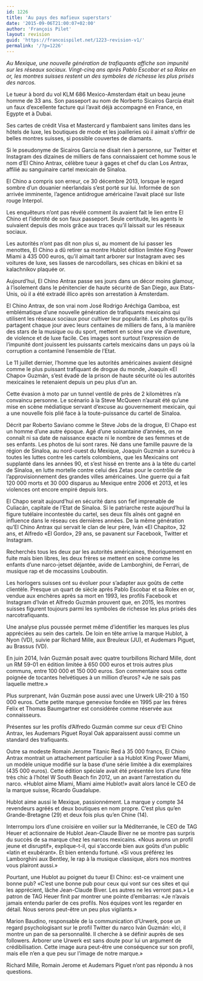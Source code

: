 ```yaml
---
id: 1226
title: 'Au pays des mafieux superstars'
date: '2015-09-06T21:00:07+02:00'
author: 'François Pilet'
layout: revision
guid: 'https://francoispilet.net/1223-revision-v1/'
permalink: '/?p=1226'
---
```


*Au Mexique, une nouvelle génération de trafiquants affiche son impunité sur les réseaux sociaux. Vingt-cinq ans après Pablo Escobar et sa Rolex en or, les montres suisses restent un des symboles de richesse les plus prisés des narcos.*

Le tueur à bord du vol KLM 686 Mexico-Amsterdam était un beau jeune homme de 33 ans. Son passeport au nom de Norberto Sicairos García était un faux d’excellente facture qui l’avait déjà accompagné en France, en Egypte et à Dubai.

Ses cartes de crédit Visa et Mastercard y flambaient sans limites dans les hôtels de luxe, les boutiques de mode et les joailleries où il aimait s’offrir de belles montres suisses, si possible couvertes de diamants.

Si le pseudonyme de Sicairos García ne disait rien à personne, sur Twitter et Instagram des dizaines de milliers de fans connaissaient cet homme sous le nom d’El Chino Antrax, célèbre tueur à gages et chef du clan Los Antrax, affilié au sanguinaire cartel mexicain de Sinaloa.

El Chino a compris son erreur, ce 30 décembre 2013, lorsque le regard sombre d’un douanier néerlandais s’est porté sur lui. Informée de son arrivée imminente, l’agence antidrogue américaine l’avait placé sur liste rouge Interpol.

Les enquêteurs n’ont pas révélé comment ils avaient fait le lien entre El Chino et l’identité de son faux passeport. Seule certitude, les agents le suivaient depuis des mois grâce aux traces qu’il laissait sur les réseaux sociaux.

Les autorités n’ont pas dit non plus si, au moment de lui passer les menottes, El Chino a dû retirer sa montre Hublot édition limitée King Power Miami à 435 000 euros, qu’il aimait tant arborer sur Instagram avec ses voitures de luxe, ses liasses de narcodollars, ses chicas en bikini et sa kalachnikov plaquée or.

Aujourd’hui, El Chino Antrax passe ses jours dans un décor moins glamour, à l’isolement dans le pénitencier de haute sécurité de San Diego, aux Etats-Unis, où il a été extradé illico après son arrestation à Amsterdam.

El Chino Antrax, de son vrai nom José Rodrigo Aréchiga Gamboa, est emblématique d’une nouvelle génération de trafiquants mexicains qui utilisent les réseaux sociaux pour cultiver leur popularité. Les photos qu’ils partagent chaque jour avec leurs centaines de milliers de fans, à la manière des stars de la musique ou du sport, mettent en scène une vie d’aventure, de violence et de luxe facile. Ces images sont surtout l’expression de l’impunité dont jouissent les puissants cartels mexicains dans un pays où la corruption a contaminé l’ensemble de l’Etat.

Le 11 juillet dernier, l’homme que les autorités américaines avaient désigné comme le plus puissant trafiquant de drogue du monde, Joaquín «El Chapo» Guzmán, s’est évadé de la prison de haute sécurité où les autorités mexicaines le retenaient depuis un peu plus d’un an.

Cette évasion à moto par un tunnel ventilé de près de 2 kilomètres n’a convaincu personne. Le scénario à la Steve McQueen n’aurait été qu’une mise en scène médiatique servant d’excuse au gouvernement mexicain, qui a une nouvelle fois plié face à la toute-puissance du cartel de Sinaloa.

Décrit par Roberto Saviano comme le Steve Jobs de la drogue, El Chapo est un homme d’une autre époque. Agé d’une soixantaine d’années, on ne connaît ni sa date de naissance exacte ni le nombre de ses femmes et de ses enfants. Les photos de lui sont rares. Né dans une famille pauvre de la région de Sinaloa, au nord-ouest du Mexique, Joaquín Guzmán a survécu à toutes les luttes contre les cartels colombiens, que les Mexicains ont supplanté dans les années 90, et s’est hissé en trente ans à la tête du cartel de Sinaloa, en lutte mortelle contre celui des Zetas pour le contrôle de l’approvisionnement des grandes villes américaines. Une guerre qui a fait 120 000 morts et 30 000 disparus au Mexique entre 2006 et 2013, et les violences ont encore empiré depuis lors.

El Chapo serait aujourd’hui en sécurité dans son fief imprenable de Culiacán, capitale de l’Etat de Sinaloa. Si le patriarche reste aujourd’hui la figure tutélaire incontestée du cartel, ses deux fils aînés ont gagné en influence dans le réseau ces dernières années. De la même génération qu’El Chino Antrax qui servait le clan de leur père, Iván «El Chapito», 32 ans, et Alfredo «El Gordo», 29 ans, se pavanent sur Facebook, Twitter et Instagram.

Recherchés tous les deux par les autorités américaines, théoriquement en fuite mais bien libres, les deux frères se mettent en scène comme les enfants d’une narco-jetset déjantée, avide de Lamborghini, de Ferrari, de musique rap et de mocassins Louboutin.

Les horlogers suisses ont su évoluer pour s’adapter aux goûts de cette clientèle. Presque un quart de siècle après Pablo Escobar et sa Rolex en or, vendue aux enchères après sa mort en 1993, les profils Facebook et Instagram d’Iván et Alfredo Guzmán prouvent que, en 2015, les montres suisses figurent toujours parmi les symboles de richesse les plus prisés des narcotrafiquants.

Une analyse plus poussée permet même d’identifier les marques les plus appréciées au sein des cartels. De loin en tête arrive la marque Hublot, à Nyon (VD), suivie par Richard Mille, aux Breuleux (JU), et Audemars Piguet, au Brassus (VD).

En juin 2014, Iván Guzmán posait avec quatre tourbillons Richard Mille, dont un RM 59-01 en édition limitée à 650 000 euros et trois autres plus communs, entre 100 000 et 150 000 euros. Son commentaire sous cette poignée de tocantes helvétiques à un million d’euros? «Je ne sais pas laquelle mettre.»

Plus surprenant, Iván Guzmán pose aussi avec une Urwerk UR-210 à 150 000 euros. Cette petite marque genevoise fondée en 1995 par les frères Felix et Thomas Baumgartner est considérée comme réservée aux connaisseurs.

Présentes sur les profils d’Alfredo Guzmán comme sur ceux d’El Chino Antrax, les Audemars Piguet Royal Oak apparaissent aussi comme un standard des trafiquants.

Outre sa modeste Romain Jerome Titanic Red à 35 000 francs, El Chino Antrax montrait un attachement particulier à sa Hublot King Power Miami, un modèle unique modifié sur la base d’une série limitée à dix exemplaires (435 000 euros). Cette édition spéciale avait été présentée lors d’une fête très chic à l’hôtel W South Beach fin 2012, un an avant l’arrestation du narco. «Hublot aime Miami, Miami aime Hublot!» avait alors lancé le CEO de la marque suisse, Ricardo Guadalupe.

Hublot aime aussi le Mexique, passionnément. La marque y compte 34 revendeurs agréés et deux boutiques en nom propre. C’est plus qu’en Grande-Bretagne (29) et deux fois plus qu’en Chine (14).

Interrompu lors d’une croisière en voilier sur la Méditerranée, le CEO de TAG Heuer et actionnaire de Hublot Jean-Claude Biver ne se montre pas surpris du succès de sa marque chez les narcos mexicains. «Nous avons un profil jeune et disruptif», explique-t-il, qui s’accorde bien aux goûts d’un public «latin et exubérant». Et bien entendu fortuné. «Si vous préférez les Lamborghini aux Bentley, le rap à la musique classique, alors nos montres vous plairont aussi.»

Pourtant, une Hublot au poignet du tueur El Chino: est-ce vraiment une bonne pub? «C’est une bonne pub pour ceux qui vont sur ces sites et qui les apprécient, lâche Jean-Claude Biver. Les autres ne les verront pas.» Le patron de TAG Heuer finit par montrer une pointe d’embarras: «Je n’avais jamais entendu parler de ces profils. Nos équipes vont les regarder en détail. Nous serons peut-être un peu plus vigilants.»

Marion Baudino, responsable de la communication d’Urwerk, pose un regard psychologisant sur le profil Twitter du narco Iván Guzmán: «Ici, il montre un pan de sa personnalité. Il cherche à se définir auprès de ses followers. Arborer une Urwerk est sans doute pour lui un argument de crédibilisation. Cette image aura peut-être une conséquence sur son profil, mais elle n’en a que peu sur l’image de notre marque.»

Richard Mille, Romain Jerome et Audemars Piguet n’ont pas répondu à nos questions.